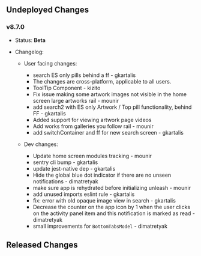 ## Undeployed Changes

### v8.7.0

- Status: **Beta**
- Changelog:

  - User facing changes:

    - search ES only pills behind a ff - gkartalis
    - The changes are cross-platform, applicable to all users.
    - ToolTip Component - kizito
    - Fix issue making some artwork images not visible in the home screen large artworks rail - mounir
    - add search2 with ES only Artwork / Top pill functionality, behind FF - gkartalis
    - Added support for viewing artwork page videos
    - Add works from galleries you follow rail - mounir
    - add switchContainer and ff for new search screen - gkartalis

  - Dev changes:
    - Update home screen modules tracking - mounir
    - sentry cli bump - gkartalis
    - update jest-native dep - gkartalis
    - Hide the global blue dot indicator if there are no unseen notifications - dimatretyak
    - make sure app is rehydrated before initializing unleash - mounir
    - add unused imports eslint rule - gkartalis
    - fix: error with old opaque image view in search - gkartalis
    - Decrease the counter on the app icon by 1 when the user clicks on the activity panel item and this notification is marked as read - dimatretyak
    - small improvements for `BottomTabsModel` - dimatretyak

<!-- DO NOT CHANGE -->

## Released Changes
